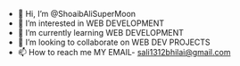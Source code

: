 - 👋 Hi, I’m @ShoaibAliSuperMoon
- 👀 I’m interested in WEB DEVELOPMENT
- 🌱 I’m currently learning WEB DEVELOPMENT
- 💞️ I’m looking to collaborate on WEB DEV PROJECTS
- 📫 How to reach me MY EMAIL- sali1312bhilai@gmail.com

<!---
ShoaibAliSuperMoon/ShoaibAliSuperMoon is a ✨ special ✨ repository because its `README.md` (this file) appears on your GitHub profile.
You can click the Preview link to take a look at your changes.
--->
